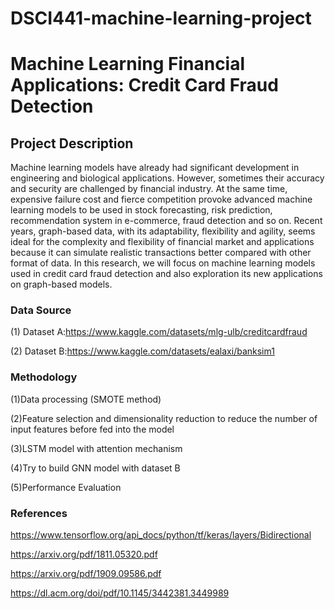 # DSCI441-machine-learning-project

# Machine Learning Financial Applications: Credit Card Fraud Detection

## Project Description

Machine learning models have already had significant development in engineering and biological applications. However, sometimes their accuracy and security are challenged by financial industry. At the same time, expensive failure cost and fierce competition provoke advanced machine learning models to be used in stock forecasting, risk prediction, recommendation system in e-commerce, fraud detection and so on. Recent years, 
graph-based data, with its adaptability, flexibility and agility, seems ideal for the complexity and flexibility of financial market and applications because it can simulate realistic transactions better compared with other format of data. In this research, we will focus on machine learning models used in credit card fraud detection and also exploration its new applications on graph-based models.

### Data Source
(1) Dataset A:https://www.kaggle.com/datasets/mlg-ulb/creditcardfraud

(2) Dataset B:https://www.kaggle.com/datasets/ealaxi/banksim1

###  Methodology
(1)Data processing (SMOTE method)

(2)Feature selection and dimensionality reduction to reduce the number of input features before fed into the model

(3)LSTM model with attention mechanism 

(4)Try to build GNN model with dataset B

(5)Performance Evaluation

### References
https://www.tensorflow.org/api_docs/python/tf/keras/layers/Bidirectional

https://arxiv.org/pdf/1811.05320.pdf

https://arxiv.org/pdf/1909.09586.pdf

https://dl.acm.org/doi/pdf/10.1145/3442381.3449989
